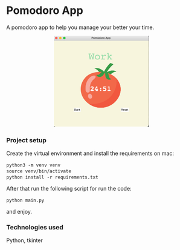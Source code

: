 # Pomodoro App

A pomodoro app to help you manage your better your time.
 
<p align="center">
    <img src="images/pomodoro-app.png" width="50%" height="50%"/>
</p>


<h3> Project setup </h3>
 
Create the virtual environment and install the requirements on mac:
<br/>
```
python3 -m venv venv
source venv/bin/activate
python install -r requirements.txt
```
After that run the following script for run the code:
<br/>
```
python main.py
```
and enjoy.
<br/>
<h3> Technologies used </h3>

Python, tkinter
